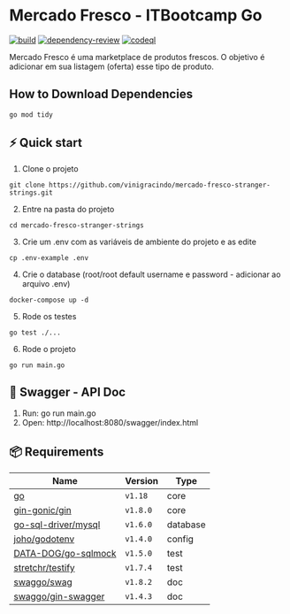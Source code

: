 # Mercado Fresco - ITBootcamp Go 

[![build](https://github.com/vinigracindo/mercado-fresco-stranger-strings/actions/workflows/build.yml/badge.svg)](https://github.com/vinigracindo/mercado-fresco-stranger-strings/actions/workflows/build.yml)
[![dependency-review](
https://github.com/vinigracindo/mercado-fresco-stranger-strings/actions/workflows/dependency-review.yml/badge.svg)](https://github.com/vinigracindo/mercado-fresco-stranger-strings/actions/workflows/dependency-review.yml)
[![codeql](
https://github.com/vinigracindo/mercado-fresco-stranger-strings/actions/workflows/codeql.yml/badge.svg)](https://github.com/vinigracindo/mercado-fresco-stranger-strings/actions/workflows/codeql.yml)

Mercado Fresco é uma marketplace de produtos frescos. O objetivo é 
adicionar em sua listagem (oferta) esse tipo de produto. 

## How to Download Dependencies

```shell
go mod tidy
```

## ⚡️ Quick start

1. Clone o projeto
```shell
git clone https://github.com/vinigracindo/mercado-fresco-stranger-strings.git
```

2. Entre na pasta do projeto
```shell
cd mercado-fresco-stranger-strings
```

3. Crie um .env com as variáveis de ambiente do projeto e as edite
```shell
cp .env-example .env
```

4. Crie o database (root/root default username e password - adicionar ao arquivo .env)
```shell
docker-compose up -d
```

5. Rode os testes
```shell
go test ./...
```

6. Rode o projeto
```shell
go run main.go
```

## 📝 Swagger - API Doc

1. Run: go run main.go
2. Open: http://localhost:8080/swagger/index.html

## 📦 Requirements

| Name                                                                  | Version   | Type       |
| --------------------------------------------------------------------- | --------- | ---------- |
| [go](https://go.dev/)                                                 | `v1.18`   | core       |
| [gin-gonic/gin](https://github.com/gin-gonic/gin)                     | `v1.8.0`  | core       |
| [go-sql-driver/mysql](https://github.com/go-sql-driver/mysql)         | `v1.6.0`  | database   |
| [joho/godotenv](https://github.com/joho/godotenv)                     | `v1.4.0`  | config     |
| [DATA-DOG/go-sqlmock](https://github.com/DATA-DOG/go-sqlmock)         | `v1.5.0`  | test       |
| [stretchr/testify](https://github.com/stretchr/testify)               | `v1.7.4`  | test       |
| [swaggo/swag](https://github.com/swaggo/swag)                         | `v1.8.2`  | doc        |
| [swaggo/gin-swagger](https://github.com/swaggo/gin-swagger)           | `v1.4.3`  | doc        |

